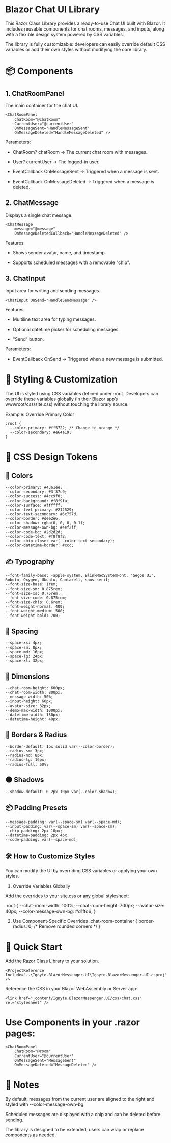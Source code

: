 ﻿# Blazor Chat UI Library

This Razor Class Library provides a ready-to-use Chat UI built with Blazor. It includes reusable components for chat rooms, messages, and inputs, along with a flexible design system powered by CSS variables.

The library is fully customizable: developers can easily override default CSS variables or add their own styles without modifying the core library.

# 📦 Components
## 1. ChatRoomPanel

The main container for the chat UI.
```
<ChatRoomPanel 
    ChatRoom="@chatRoom"
    CurrentUser="@currentUser"
    OnMessageSent="HandleMessageSent"
    OnMessageDeleted="HandleMessageDeleted" />
```

Parameters:

- ChatRoom? chatRoom → The current chat room with messages.

- User? currentUser → The logged-in user.

- EventCallback<Message> OnMessageSent → Triggered when a message is sent.

- EventCallback<Message> OnMessageDeleted → Triggered when a message is deleted.

## 2. ChatMessage

Displays a single chat message.
```
<ChatMessage 
    message="@message"
    OnMessageDeletedCallback="HandleMessageDeleted" />
```

Features:

- Shows sender avatar, name, and timestamp.

- Supports scheduled messages with a removable "chip".

## 3. ChatInput

Input area for writing and sending messages.
```
<ChatInput OnSend="HandleSendMessage" />
```

Features:

- Multiline text area for typing messages.

- Optional datetime picker for scheduling messages.

- "Send" button.

Parameters:

- EventCallback<Message> OnSend → Triggered when a new message is submitted.

# 🎨 Styling & Customization

The UI is styled using CSS variables defined under :root.
Developers can override these variables globally (in their Blazor app’s wwwroot/css/site.css) without touching the library source.

Example: Override Primary Color
```
:root {
  --color-primary: #ff5722; /* Change to orange */
  --color-secondary: #e64a19;
}
```
# 📐 CSS Design Tokens
## 🎨 Colors
```
--color-primary: #4361ee;
--color-secondary: #3f37c9;
--color-success: #4cc9f0;
--color-background: #f8f9fa;
--color-surface: #ffffff;
--color-text-primary: #212529;
--color-text-secondary: #6c757d;
--color-border: #dee2e6;
--color-shadow: rgba(0, 0, 0, 0.1);
--color-message-own-bg: #eef2ff;
--color-code-bg: #2d2d2d;
--color-code-text: #f8f8f2;
--color-chip-close: var(--color-text-secondary);
--color-datetime-border: #ccc;
```
## ✍ Typography
```
--font-family-base: -apple-system, BlinkMacSystemFont, 'Segoe UI', Roboto, Oxygen, Ubuntu, Cantarell, sans-serif;
--font-size-base: 1rem;
--font-size-sm: 0.875rem;
--font-size-xs: 0.75rem;
--font-size-code: 0.875rem;
--font-size-chip: 0.6rem;
--font-weight-normal: 400;
--font-weight-medium: 500;
--font-weight-bold: 700;
```
## 📏 Spacing
```
--space-xs: 4px;
--space-sm: 8px;
--space-md: 16px;
--space-lg: 24px;
--space-xl: 32px;
```
## 📐 Dimensions
```
--chat-room-height: 600px;
--chat-room-width: 800px;
--message-width: 50%;
--input-height: 60px;
--avatar-size: 32px;
--demo-max-width: 1000px;
--datetime-width: 150px;
--datetime-height: 40px;
```

## 🔲 Borders & Radius
```
--border-default: 1px solid var(--color-border);
--radius-sm: 3px;
--radius-md: 8px;
--radius-lg: 16px;
--radius-full: 50%;
```

## 🌑 Shadows
```
--shadow-default: 0 2px 10px var(--color-shadow);
```

## 📦 Padding Presets
```
--message-padding: var(--space-sm) var(--space-md);
--input-padding: var(--space-sm) var(--space-sm);
--chip-padding: 2px 10px;
--datetime-padding: 2px 4px;
--code-padding: var(--space-md);
```

## 🛠 How to Customize Styles

You can modify the UI by overriding CSS variables or applying your own styles.

1. Override Variables Globally

Add the overrides to your site.css or any global stylesheet:

:root {
  --chat-room-width: 100%;
  --chat-room-height: 700px;
  --avatar-size: 40px;
  --color-message-own-bg: #d1ffd6;
}

2. Use Component-Specific Overrides
.chat-room-container {
  border-radius: 0; /* Remove rounded corners */
}


# 🚀 Quick Start

Add the Razor Class Library to your solution.
```
<ProjectReference Include="..\Ignyte.BlazorMessenger.UI\Ignyte.BlazorMessenger.UI.csproj" />
```

Reference the CSS in your Blazor WebAssembly or Server app:
```
<link href="_content/Ignyte.BlazorMessenger.UI/css/chat.css" rel="stylesheet" />

```
# Use Components in your .razor pages:
```
<ChatRoomPanel 
    ChatRoom="@room" 
    CurrentUser="@currentUser"
    OnMessageSent="MessageSent"
    OnMessageDeleted="MessageDeleted" />
```
# 📌 Notes

By default, messages from the current user are aligned to the right and styled with --color-message-own-bg.

Scheduled messages are displayed with a chip and can be deleted before sending.

The library is designed to be extended, users can wrap or replace components as needed.
